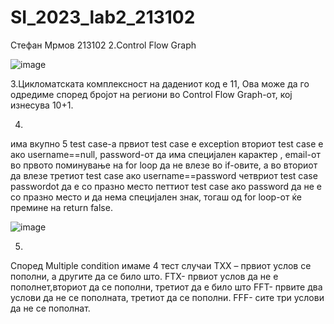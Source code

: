 # SI_2023_lab2_213102
Стефан Мрмов 213102
2.Control Flow Graph

![image](https://github.com/StefanMrmov/SI_2023_lab2_213102/assets/126726164/b1def288-fb24-4194-9841-d6d96ce053c0)


3.Цикломатската комплексност на дадениот код е 11, Ова може да го одредиме според бројот на региони во Control Flow Graph-от, кој изнесува 10+1.

4.
има вкупно 5 test case-a
првиот test case е exception
вториот test case е ако username==null, password-от да има специјален карактер , email-от во првото поминување на for loop да не влезе во if-овите, а во вториот да влезе
третиот test case ако username==password
четвриот test case passwordot да е со празно место
петтиот test case ако password да не е со празно место и да нема специјален знак, тогаш од for loop-от  ќе премине на return false.

![image](https://github.com/StefanMrmov/SI_2023_lab2_213102/assets/126726164/0d76f439-c45c-4b93-9b9b-2a0e47cf733b)

5.
Според Multiple condition имаме 4 тест случаи
TXX – првиот услов се пополни, а другите да се било што.
FTX- првиот услов да не е пополнет,вториот да се пополни, третиот да е било што
FFT- првите два услови да не се пополната, третиот да се пополни.
FFF- сите три услови да не се пополнат.
